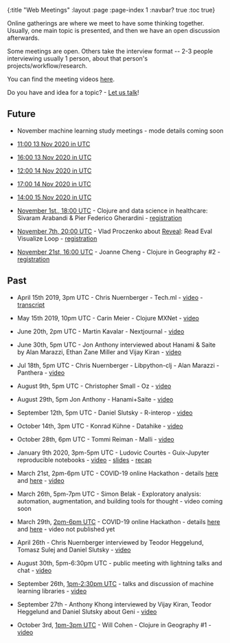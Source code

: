 {:title "Web Meetings"
 :layout :page
 :page-index 1
 :navbar? true
 :toc true}

Online gatherings are where we meet to have some thinking together. Usually, one main topic is presented, and then we have an open discussion afterwards.

Some meetings are open. Others take the interview format -- 2-3 people interviewing usually 1 person, about that person's projects/workflow/research.

You can find the meeting videos [here](http://yt.vu/+scicloj).

Do you have and idea for a topic? - [Let us talk](../about/#where)!

## Future

- November machine learning study meetings - mode details coming soon
 - [11:00 13 Nov 2020 in UTC](https://time.is/1100_13_Nov_2020_in_UTC/)
 - [16:00 13 Nov 2020 in UTC](https://time.is/1600_13_Nov_2020_in_UTC/)
 - [12:00 14 Nov 2020 in UTC](https://time.is/1200_14_Nov_2020_in_UTC/)
 - [17:00 14 Nov 2020 in UTC](https://time.is/1700_14_Nov_2020_in_UTC/)
 - [14:00 15 Nov 2020 in UTC](https://time.is/1400_15_Nov_2020_in_UTC/)
- [November 1st., 18:00 UTC](https://time.is/1800_1_Nov_2020_in_UTC/) - Clojure and data science in healthcare: Sivaram Arabandi & Pier Federico Gherardini - [registration](https://tinyurl.com/y4rjyqwr)

- [November 7th, 20:00 UTC](https://time.is/2000_07_Nov_2020_in_UTC/) - Vlad Proczenko about [Reveal](https://vlaaad.github.io/reveal/): Read Eval Visualize Loop - [registration](https://tinyurl.com/y2qj7m8k)

- [November 21st, 16:00 UTC](https://time.is/1600_21_Nov_2020_in_UTC/) - Joanne Cheng - Clojure in Geography #2 - [registration](https://tinyurl.com/yxoqj2mb)

## Past

- April 15th 2019, 3pm UTC - Chris Nuernberger - Tech.ml - [video](https://www.youtube.com/watch?v=NyMABoUEj20&t=6m50s) - [transcript](https://github.com/joinr/sciclojminutes/blob/master/meeting.org)
- May 15th 2019, 10pm UTC - Carin Meier - Clojure MXNet - [video](https://www.youtube.com/watch?v=niCq-pvDyZc)
- June 20th, 2pm UTC - Martin Kavalar - Nextjournal - [video](https://www.youtube.com/watch?v=MI9tl-3kNS0)
- June 30th, 5pm UTC - Jon Anthony interviewed about Hanami & Saite by Alan Marazzi, Ethan Zane Miller and Vijay Kiran - [video](https://www.youtube.com/watch?v=ld5du3L-emM)
- Jul 18th, 5pm UTC - Chris Nuernberger - Libpython-clj - Alan Marazzi - Panthera - [video](https://www.youtube.com/watch?v=ajDiGS73i2o)

- August 9th, 5pm UTC - Christopher Small - Oz - [video](https://youtu.be/CRLvHgQzhmI)
- August 29th, 5pm Jon Anthony - Hanami+Saite - [video](https://youtu.be/3Hx7kbub9YE)

- September 12th, 5pm UTC - Daniel Slutsky - R-interop - [video](https://www.youtube.com/watch?v=XoVX2Ezi_YM)

- October 14th, 3pm UTC - Konrad Kühne - Datahike - [video](https://youtu.be/Hjo4TEV81sQ)

- October 28th, 6pm UTC - Tommi Reiman - Malli - [video](https://youtu.be/YhP6tI22uQ4)

- January 9th 2020, 3pm-5pm UTC - Ludovic Courtès - Guix-Jupyter reproducible notebooks - [video](https://youtu.be/GFyv3qUXHpU) - [slides](https://github.com/scicloj/scicloj/blob/master/resources/slides/scicloj-guix-jupyter.pdf) - [recap](../../posts/2020-03-07-guix-jupyter/)

- March 21st, 2pm-6pm UTC - COVID-19 online Hackathon - details [here](../../posts/2020-03-17-covid-19-hackathon-planning/) and [here](../../posts/2020-03-18-covid-19-hackathons-announcement/) - [video](https://youtu.be/-441SPx8lTo)

- March 26th, 5pm-7pm UTC - Simon Belak - Exploratory analysis: automation, augmentation, and building tools for thought - video coming soon

- March 29th, [2pm-6pm UTC](https://time.is/1400_29_Mar_2020_in_UTC) - COVID-19 online Hackathon - details [here](../../posts/2020-03-17-covid-19-hackathon-planning/) and [here](../../posts/2020-03-18-covid-19-hackathons-announcement/) - video not published yet

- April 26th - Chris Nuernberger interviewed by Teodor Heggelund, Tomasz Sulej and Daniel Slutsky - [video](https://www.youtube.com/watch?v=zYNlZXTV14E)

- August 30th, 5pm-6:30pm UTC - public meeting with lightning talks and chat - [video](https://youtu.be/SXmJ6HdLJGA)

- September 26th, [1pm-2:30pm UTC](https://time.is/compare/1300_26_Sep_2020_in_UTC) - talks and discussion of machine learning libraries - [video](https://youtu.be/qsC7aNDRRrs)

- September 27th - Anthony Khong interviewed by Vijay Kiran, Teodor Heggelund and Daniel Slutsky about Geni - [video](https://youtu.be/3R2FJQdtLf8)

- October 3rd, [1pm-3pm UTC](https://time.is/compare/1300_3_Oct_2020_in_UTC) - Will Cohen - Clojure in Geography #1 - [video](https://www.youtube.com/watch?v=d628Oggm-nU)

